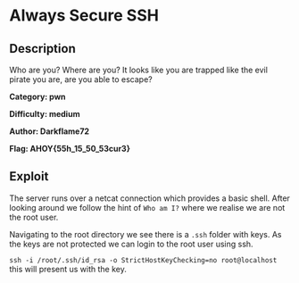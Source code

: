 # Always Secure SSH

## Description 
Who are you? Where are you? It looks like you are trapped like the evil pirate you are, are you able to escape?


**Category: pwn** 

**Difficulty: medium**

**Author: Darkflame72** 

**Flag: AHOY{55h_15_50_53cur3}**

## Exploit
The server runs over a netcat connection which provides a basic shell. After looking around we follow the hint of `Who am I?` where we realise we are not the root user.

Navigating to the root directory we see there is a `.ssh` folder with keys. As the keys are not protected we can login to the root user using ssh.

`ssh -i /root/.ssh/id_rsa -o StrictHostKeyChecking=no root@localhost` this will present us with the key.
